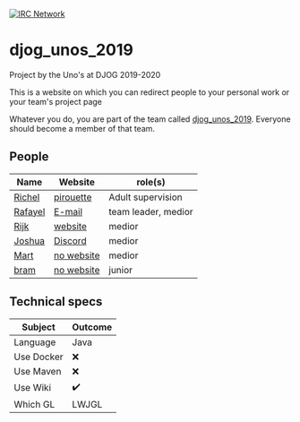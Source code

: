 [![IRC Network](https://img.shields.io/badge/irc-%23djog_unos_2019-blue.svg "IRC Freenode")](https://webchat.freenode.net/?channels=djog_unos_2019)

# djog_unos_2019

Project by the Uno's at DJOG 2019-2020 

This is a website on which you can redirect people to your personal work or your team's project page

Whatever you do, you are part of the
team called [djog_unos_2019](https://github.com/orgs/djog/teams/djog_unos_2019).
Everyone should become a member of that team.

## People

Name|Website|role(s)
----|-----|----
[Richel](https://github.com/richelbilderbeek) | [pirouette](https://github.com/richelbilderbeek/pirouette)|Adult supervision
[Rafayel](https://github.com/RafayelGardishyan) | [E-mail](mailto:rgardishyan@gmail.com)|team leader, medior
[Rijk](https://github.com/Rijk-van-Putten) | [website](https://rijkvanputten.000webhostapp.com/)|medior
[Joshua](https://github.com/joshua260403) | [Discord](https://discord.gg/yrt5egv)|medior
[Mart](https://github.com/martje127) | [no website](https://www.youtube.com/watch?v=dQw4w9WgXcQ)|medior
[bram](https://github.com/martje127) | [no website](https://www.youtube.com/watch?v=CH1XGdu-hzQ)|junior

## Technical specs

|Subject    | Outcome|
|-----------|------------|
|Language   | Java |
|Use Docker | :x: |
|Use Maven  | :x: |
|Use Wiki   | :heavy_check_mark: |
|Which GL   | LWJGL |
